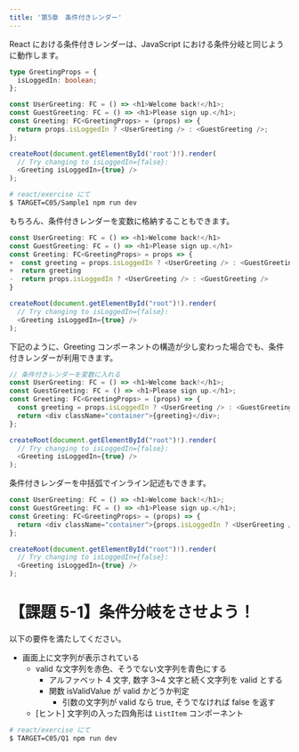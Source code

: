 ```yaml
---
title: '第5章　条件付きレンダー'
---
```


React における条件付きレンダーは、JavaScript における条件分岐と同じように動作します。

```typescript
type GreetingProps = {
  isLoggedIn: boolean;
};

const UserGreeting: FC = () => <h1>Welcome back!</h1>;
const GuestGreeting: FC = () => <h1>Please sign up.</h1>;
const Greeting: FC<GreetingProps> = (props) => {
  return props.isLoggedIn ? <UserGreeting /> : <GuestGreeting />;
};

createRoot(document.getElementById('root')!).render(
  // Try changing to isLoggedIn={false}:
  <Greeting isLoggedIn={true} />
);
```

```bash
# react/exercise にて
$ TARGET=C05/Sample1 npm run dev
```

もちろん、条件付きレンダーを変数に格納することもできます。

```javascript
const UserGreeting: FC = () => <h1>Welcome back!</h1>
const GuestGreeting: FC = () => <h1>Please sign up.</h1>
const Greeting: FC<GreetingProps> = props => {
+  const greeting = props.isLoggedIn ? <UserGreeting /> : <GuestGreeting />
+  return greeting
-  return props.isLoggedIn ? <UserGreeting /> : <GuestGreeting />
}

createRoot(document.getElementById("root")!).render(
  // Try changing to isLoggedIn={false}:
  <Greeting isLoggedIn={true} />
);
```

下記のように、Greeting コンポーネントの構造が少し変わった場合でも、条件付きレンダーが利用できます。

```javascript
// 条件付きレンダーを変数に入れる
const UserGreeting: FC = () => <h1>Welcome back!</h1>;
const GuestGreeting: FC = () => <h1>Please sign up.</h1>;
const Greeting: FC<GreetingProps> = (props) => {
  const greeting = props.isLoggedIn ? <UserGreeting /> : <GuestGreeting />;
  return <div className="container">{greeting}</div>;
};

createRoot(document.getElementById("root")!).render(
  // Try changing to isLoggedIn={false}:
  <Greeting isLoggedIn={true} />
);
```

条件付きレンダーを中括弧でインライン記述もできます。

```javascript
const UserGreeting: FC = () => <h1>Welcome back!</h1>;
const GuestGreeting: FC = () => <h1>Please sign up.</h1>;
const Greeting: FC<GreetingProps> = (props) => {
  return <div className="container">{props.isLoggedIn ? <UserGreeting /> : <GuestGreeting />}</div>;
};

createRoot(document.getElementById("root")!).render(
  // Try changing to isLoggedIn={false}:
  <Greeting isLoggedIn={true} />
);
```

# 【課題 5-1】条件分岐をさせよう！

以下の要件を満たしてください。

- 画面上に文字列が表示されている
  - valid な文字列を赤色、そうでない文字列を青色にする
    - アルファベット 4 文字, 数字 3~4 文字と続く文字列を valid とする
    - 関数 isValidValue が valid かどうか判定
      - 引数の文字列が valid なら true, そうでなければ false を返す
  - [ヒント] 文字列の入った四角形は `ListItem` コンポーネント

```bash
# react/exercise にて
$ TARGET=C05/Q1 npm run dev
```
